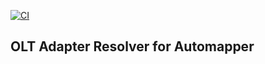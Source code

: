 ﻿[![CI](https://github.com/OuterlimitsTech/olt-automapper/actions/workflows/build.yml/badge.svg)](https://github.com/OuterlimitsTech/olt-automapper/actions/workflows/build.yml)

## OLT Adapter Resolver for Automapper
